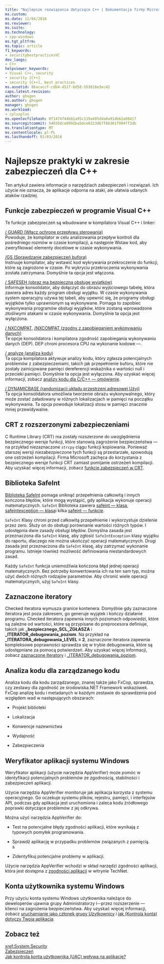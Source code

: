 ```yaml
---
title: "Najlepsze rozwiązania dotyczące C++ | Dokumentacja firmy Microsoft"
ms.custom: 
ms.date: 11/04/2016
ms.reviewer: 
ms.suite: 
ms.technology:
- cpp-windows
ms.tgt_pltfrm: 
ms.topic: article
f1_keywords:
- securitybestpracticesVC
dev_langs:
- C++
helpviewer_keywords:
- Visual C++, security
- security [C++]
- security [C++], best practices
ms.assetid: 86acaccf-cdb4-4517-bd58-553618e3ec42
caps.latest.revision: 
author: ghogen
ms.author: ghogen
manager: ghogen
ms.workload:
- cplusplus
ms.openlocfilehash: 0f1474f44b81a95c119a405dda8a91db62a08417
ms.sourcegitcommit: 54035dce0992ba5dce0323d67f86301f994ff3db
ms.translationtype: MT
ms.contentlocale: pl-PL
ms.lasthandoff: 01/03/2018
---
```

# <a name="security-best-practices-for-c"></a>Najlepsze praktyki w zakresie zabezpieczeń dla C++
Ten artykuł zawiera informacje o narzędziach zabezpieczeń i rozwiązań. Ich użycie nie oznacza, że aplikacje odporna na ataki, ale ułatwia udanych ataków rzadziej.  
  
## <a name="visual-c-security-features"></a>Funkcje zabezpieczeń w programie Visual C++  
 Te funkcje zabezpieczeń są wbudowane w kompilatora Visual C++ i linker:  
  
 [/ GUARD (Włącz ochronę przepływu sterowania)](../build/reference/guard-enable-control-flow-guard.md)  
 Powoduje, że kompilator w celu analizowania przepływ kontroli dla pośredniego rozmów w czasie kompilacji, a następnie Wstaw kod, aby zweryfikować elementy docelowe w czasie wykonywania.  
  
 [/GS (Sprawdzanie zabezpieczeń bufora)](../build/reference/gs-buffer-security-check.md)  
 Instruuje kompilator, aby wstawić kod wykrywania przekroczenie do funkcji, które są zagrożone w czasie. Po wykryciu przekroczenia wykonywania została zatrzymana. Domyślnie ta opcja jest włączona.  
  
 [/ SAFESEH (obraz ma bezpieczną obsługę wyjątków)](../build/reference/safeseh-image-has-safe-exception-handlers.md)  
 Informuje konsolidator, aby dołączyć do obrazu wyjściowego tabelę, która zawiera adres każdy program obsługi wyjątku. W czasie wykonywania system operacyjny używa tej tabeli, aby upewnić się, że programy obsługi wyjątków tylko uprawnionym są wykonywane. Pomaga to zapobiec wykonywania programów obsługi wyjątków, które zostaną wprowadzone złośliwymi atakami w czasie wykonywania. Domyślnie ta opcja jest wyłączona.  
  
 [/ NXCOMPAT](../build/reference/nxcompat.md), [/NXCOMPAT (zgodny z zapobieganiem wykonywaniu danych)](../build/reference/nxcompat-compatible-with-data-execution-prevention.md)  
 Te opcje konsolidatora i kompilatora zgodność zapobiegania wykonywaniu danych (DEP). DEP chroni procesora CPU na wykonanie kodowe —.  
  
 [/ analyze (analiza kodu)](../build/reference/analyze-code-analysis.md)  
 Ta opcja kompilatora aktywuje analizy kodu, który zgłasza potencjalnych problemów z zabezpieczeniami, takich jak przepełnienie buforu, które nie zostały zainicjowane pamięci dereferencji wskaźnika o wartości null i przecieki pamięci. Domyślnie ta opcja jest wyłączona. Aby uzyskać więcej informacji, zobacz [analizy kodu dla C/C++ — omówienie](/visualstudio/code-quality/code-analysis-for-c-cpp-overview).  
  
 [/ DYNAMICBASE (randomizacji układu przestrzeni adresowej Użyj)](../build/reference/dynamicbase-use-address-space-layout-randomization.md)  
 Ta opcja konsolidatora umożliwia tworzenie obrazu wykonywalnego, który może zostać załadowany w różnych lokalizacjach w pamięci na początku wykonywania. Ta opcja powoduje lokalizacji stosu w pamięci znacznie mniej przewidywalne.  
  
## <a name="security-enhanced-crt"></a>CRT z rozszerzonymi zabezpieczeniami  
 C Runtime Library (CRT) ma zostały rozszerzone do uwzględnienia bezpiecznego wersje funkcji, które stanowią zagrożenie bezpieczeństwa — na przykład niezaznaczone `strcpy` ciągu funkcji kopiowania. Ponieważ starszej wersji niezabezpieczone tych funkcji są przestarzałe, spowodują one ostrzeżeń kompilacji. Firma Microsoft zachęca do korzystania z bezpiecznego wersje funkcji CRT zamiast pomijanie ostrzeżeń kompilacji. Aby uzyskać więcej informacji, zobacz [funkcje zabezpieczeń w CRT](../c-runtime-library/security-features-in-the-crt.md).  
  
## <a name="safeint-library"></a>Biblioteka SafeInt  
 [Biblioteka SafeInt](../windows/safeint-library.md) pomaga uniknąć przepełnienia całkowitą i innych kończona błędów, które mogą wystąpić, gdy aplikacja wykonuje operacji matematycznych. `SafeInt` Biblioteka zawiera [safeint — klasa](../windows/safeint-class.md), [safeintexception — klasa](../windows/safeintexception-class.md)i kilka [safeint — funkcje](../windows/safeint-functions.md).  
  
 `SafeInt` Klasy chroni przed całkowitą przepełnienie i wykorzystuje dzielenie przez zero. Służy on do obsługi porównanie wartości różnych typów. I udostępnia dwie zasady obsługi błędów. Domyślna zasada jest przeznaczona dla `SafeInt` klasę, aby zgłosić `SafeIntException` klasy wyjątku do raportu, dlaczego nie można ukończyć operacji matematycznych. Drugi zasada jest przeznaczona dla `SafeInt` klasę, aby zatrzymać wykonanie programu. Istnieje również możliwość definiowania niestandardowych zasad.  
  
 Każdy `SafeInt` funkcja uniemożliwia kończona błąd jednej operacji matematycznych. Bez potrzeby konwertowania ich na ten sam typ, można użyć dwóch różnych rodzajów parametrów. Aby chronić wiele operacji matematycznych, użyj `SafeInt` klasy.  
  
## <a name="checked-iterators"></a>Zaznaczone iteratory  
 Checked iteratora wymusza granice kontenera. Domyślnie gdy zaznaczone iteratora jest poza zakresem, go generuje wyjątek i kończy działanie programu. Checked iteratora zapewnia innych poziomach odpowiedzi, które są zależne od wartości, które są przypisane do preprocesora definiuje, takich jak  **\_bezpiecznego\_SCL\_ZGŁASZA** i  **\_ITERATOR\_debugowania\_poziom**. Na przykład na  **\_ITERATORA\_debugowania\_LEVEL = 2**, zaznaczone iteratora zapewnia kompleksowe poprawności sprawdza się w trybie debugowania, które są udostępniane za pomocą potwierdzeń. Aby uzyskać więcej informacji, zobacz [zaznaczone Iteratory](../standard-library/checked-iterators.md) i [ \_ITERATOR\_debugowania\_poziom](../standard-library/iterator-debug-level.md).  
  
## <a name="code-analysis-for-managed-code"></a>Analiza kodu dla zarządzanego kodu  
 Analiza kodu dla kodu zarządzanego, znanej także jako FxCop, sprawdza, czy zestawy dla zgodność ze środowiska.NET Framework wskazówek. FxCop analizę kodu i metadanych w każdym zestawie do sprawdzenia pod względem wad w następujących obszarach:  
  
-   Projekt biblioteki  
  
-   Lokalizacja  
  
-   Konwencje nazewnictwa  
  
-   Wydajność  
  
-   Zabezpieczenia  
  
## <a name="windows-application-verifier"></a>Weryfikator aplikacji systemu Windows  
 Weryfikator aplikacji (użycie narzędzia AppVerifier) może pomóc w identyfikacji potencjalnych problemów ze zgodnością, stabilności i zabezpieczeń aplikacji.  
  
 Użycie narzędzia AppVerifier monitoruje jak aplikacja korzysta z systemu operacyjnego. Go oczekuje systemu plików, rejestru, pamięci, i interfejsów API, podczas gdy aplikacja jest uruchomiona i zaleca kodu źródłowego poprawki dotyczące problemów z jej odkrywa.  
  
 Można użyć narzędzia AppVerifier do:  
  
-   Test na potencjalne błędy zgodności aplikacji, które wynikają z typowych pomyłek programowania.  
  
-   Sprawdź aplikację w przypadku problemów związanych z pamięcią.  
  s
-   Zidentyfikuj potencjalne problemy w aplikacji.  
  
 Użycie narzędzia AppVerifier wchodzi w skład narzędzi zgodności aplikacji, która jest dostępna z [zgodności aplikacji](http://go.microsoft.com/fwlink/p/?linkid=91277) w witrynie TechNet.  
  

## <a name="windows-user-accounts"></a>Konta użytkownika systemu Windows  
 Przy użyciu konta systemu Windows użytkownika należące do deweloperów ujawnia grupy Administratorzy i--przez rozszerzenie — klienci na zagrożenia bezpieczeństwa. Aby uzyskać więcej informacji, zobacz [uruchamianie jako członek grupy Użytkownicy](running-as-a-member-of-the-users-group.md) i [jak (Kontrola konta) dotyczy Twoja aplikacja](how-user-account-control-uac-affects-your-application.md).  
  
## <a name="see-also"></a>Zobacz też  
 <xref:System.Security>   
 [Zabezpieczeń](/dotnet/standard/security/index)   
 [Jak kontrola konta użytkownika (UAC) wpływa na aplikację?](how-user-account-control-uac-affects-your-application.md)